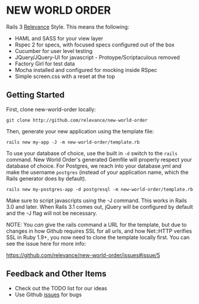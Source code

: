 NEW WORLD ORDER
===============

Rails 3 [Relevance][rel] Style.  This means the following:

* HAML and SASS for your view layer
* Rspec 2 for specs, with focused specs configured out of the box
* Cucumber for user level testing
* JQuery/JQuery-UI for javascript - Protoype/Scriptaculous removed
* Factory Girl for test data
* Mocha installed and configured for mocking inside RSpec
* Simple screen.css with a reset at the top

Getting Started
---------------

First, clone new-world-order locally:

    git clone http://github.com/relevance/new-world-order

Then, generate your new application using the template file:

    rails new my-app -J -m new-world-order/template.rb

To use your database of choice, use the built in `-d` switch to the `rails` command.  New World Order's generated Gemfile will properly respect your database of choice.  For Postgres, we reach into your database.yml and make the username `postgres` (instead of your application name, which the Rails generator does by default).

    rails new my-postgres-app -d postgresql -m new-world-order/template.rb

Make sure to script javascripts using the -J command. This works in Rails 3.0 and later. When Rails 3.1 comes out, jQuery will be configured by default and the -J flag will not be necessary.

NOTE: You _can_ give the rails command a URL for the template, but due to changes in how
Github requires SSL for all urls, and how Net::HTTP verifies SSL in Ruby
1.9+, you now need to clone the template locally first.  You can see the
issue here for more info: 

  https://github.com/relevance/new-world-order/issues#issue/5

Feedback and Other Items
------------------------
* Check out the TODO list for our ideas
* Use Github [issues][issues] for bugs

[rel]: http://thinkrelevance.com "Relevance home page"
[issues]: http://github.com/relevance/new-world-order/issues
